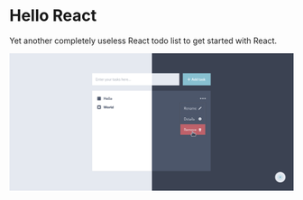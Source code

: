 # Hello React

Yet another completely useless React todo list to get started with React.

[![preview](./.github/preview.png)](./.github/preview.png)
